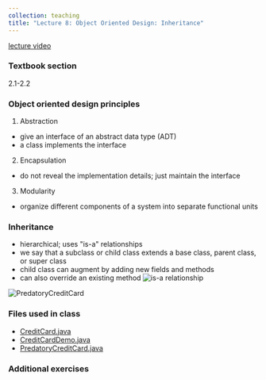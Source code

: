 ```yaml
---
collection: teaching
title: "Lecture 8: Object Oriented Design: Inheritance"
---
```


[lecture video](https://youtu.be/hqHAL9ml3EM)

### Textbook section
2.1-2.2

### Object oriented design principles
1. Abstraction
* give an interface of an abstract data type (ADT)
* a class implements the interface
2. Encapsulation
* do not reveal the implementation details; just maintain the interface
3. Modularity
* organize different components of a system into separate functional units

### Inheritance
* hierarchical; uses "is-a" relationships
* we say that a subclass or child class extends a base class, parent class, or super class
* child class can augment by adding new fields and methods
* can also override an existing method
![is-a relationship](https://lgw2.github.io/teaching/csci132-fall-2022/lectures/isa.jpeg)

![PredatoryCreditCard](https://lgw2.github.io/teaching/csci132-fall-2022/lectures/PredatoryCreditCard.jpeg)

### Files used in class
* [CreditCard.java](https://lgw2.github.io/teaching/csci132-fall-2022/lectures/CreditCard.java)
* [CreditCardDemo.java](https://lgw2.github.io/teaching/csci132-fall-2022/lectures/CreditCardDemo.java)
* [PredatoryCreditCard.java](https://lgw2.github.io/teaching/csci132-fall-2022/lectures/PredatoryCreditCard.java)

### Additional exercises

